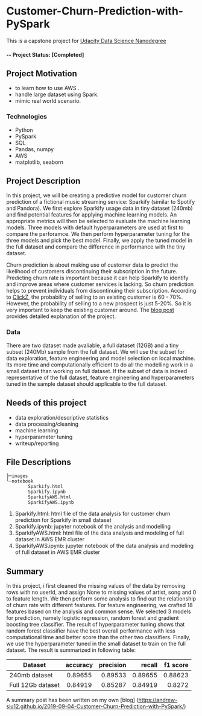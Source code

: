 # Customer-Churn-Prediction-with-PySpark

This is a capstone project for [Udacity Data Science Nanodegree](https://www.udacity.com/course/data-scientist-nanodegree--nd025) 

#### -- Project Status: [Completed]

## Project Motivation

* to learn how to use AWS .
* handle large dataset using Spark.
* mimic real world scenario.


### Technologies
* Python
* PySpark
* SQL
* Pandas, numpy
* AWS
* matplotlib, seaborn

## Project Description
In this project, we will be creating a predictive model for customer churn prediction of a fictional music streaming service: Sparkify (similar to Spotify and Pandora). We first explore Sparkify usage data in tiny dataset (240mb) and find potential features for applying machine learning models. An appropriate metrics will then be selected to evaluate the machine learning models. Three models with default hyperparameters are used at first to compare the perforamce. We then perform hyperparameter tuning for the three models and pick the best model. Finally, we apply the tuned model in the full dataset and compare the difference in performance with the tiny dataset.   

Churn prediction is about making use of customer data to predict the likelihood of customers discontinuing their subscription in the future. Predicting churn rate is important because it can help Sparkify to identify and improve areas where customer services is lacking. So churn prediction helps to prevent individuals from discontinuing their subscription. According to [ClickZ](https://www.clickz.com/are-ecommerce-customer-retention-strategies-improving/105454/), the probability of selling to an existing customer is 60 - 70%. However, the probability of selling to a new prospect is just 5-20%.
So it is very important to keep the existing customer around. The [blog post](https://andrew-siu12.github.io/2019-09-04-Customer-Churn-Prediction-with-PySpark/) provides detailed explanation of the project.

### Data
There are two dataset made avaliable, a full dataset (12GB) and a tiny subset (240Mb) sample from the full dataset. We will use the subset for data exploration, feature engineering and model selection on local machine. Its more time and computationally efficient to do all the modelling work in a small dataset than working on full dataset. If the subset of data is indeed representative of the full dataset, feature engineering and hyperparameters tuned in the sample dataset should applicable to the full dataset.


## Needs of this project

- data exploration/descriptive statistics
- data processing/cleaning
- machine learning
- hyperparameter tuning
- writeup/reporting

## File Descriptions
```
├─images
└─notebook
        Sparkify.html
        Sparkify.ipynb
        SparkifyAWS.html
        SparkifyAWS.ipynb
```
1. Sparkify.html: html file of the data analysis for customer churn prediction for Sparkify in small dataset
2. Sparkify.ipynb: jupyter notebook of the analysis and modelling
3. SparkifyAWS.html:  html file of the data analysis and modeling of full dataset in AWS EMR cluster
4. SparkifyAWS.ipynb: jupyter notebook of the data analysis and modeling of full dataset in AWS EMR cluster

## Summary

In this project, i first cleaned the missing values of the data by removing rows with no userId, and assign None to missing values of artist, song and 0 to feature length. We then perform some analysis to find out the relationship of churn rate with different features. For feature engineering, we crafted 18 features based on the analysis and common sense. We selected 3 models for prediction, namely logistic regression, random forest and gradient boosting tree classifier. The result of hyperparameter tuning shows that random forest classifier have the best overall performance with less computational time and better score than the other two classifiers. Finally, we use the hyperparameter tuned in the small dataset to train on the full dataset. The result is summarized in following table:

| Dataset      | accuracy | precision| recall | f1 score| 
| -------------   |:--------:| --------:| ------:| -------:|
| 240mb dataset | 0.89655|  0.89533|0.89655|0.88623|
| Full 12Gb dataset | 0.84919|  0.85287|0.84919|0.8272| 

A summary post has been written on my own [blog] (https://andrew-siu12.github.io/2019-09-04-Customer-Churn-Prediction-with-PySpark/)

